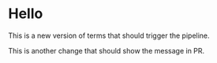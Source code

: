# Hello

This is a new version of terms that should trigger the pipeline.

This is another change that should show the message in PR.